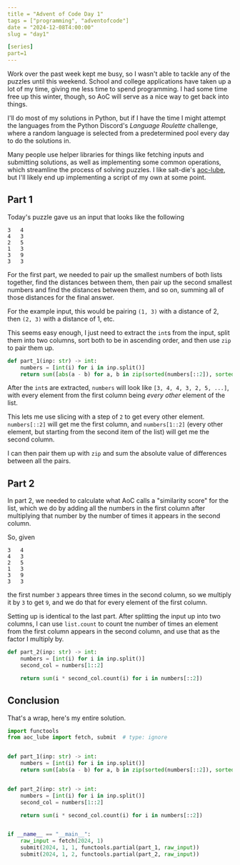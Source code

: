 ```yaml
---
title = "Advent of Code Day 1"
tags = ["programming", "adventofcode"]
date = "2024-12-08T4:00:00"
slug = "day1"

[series]
part=1
---
```


Work over the past week kept me busy, so I wasn't able to tackle any of the puzzles until this weekend. School and college applications have taken up a lot of my time, giving me less time to spend programming. I had some time free up this winter, though, so AoC will serve as a nice way to get back into things.

I'll do most of my solutions in Python, but if I have the time I might attempt the languages from the Python Discord's _Language Roulette_ challenge, where a random language is selected from a predetermined pool every day to do the solutions in.

Many people use helper libraries for things like fetching inputs and submitting solutions, as well as implementing some common operations, which streamline the process of solving puzzles. I like salt-die's [aoc-lube](https://github.com/salt-die/aoc_lube), but I'll likely end up implementing a script of my own at some point.

## Part 1

Today's puzzle gave us an input that looks like the following

```
3   4
4   3
2   5
1   3
3   9
3   3
```

For the first part, we needed to pair up the smallest numbers of both lists together, find the distances between them, then pair up the second smallest numbers and find the distances between them, and so on, summing all of those distances for the final answer.

For the example input, this would be pairing `(1, 3)` with a distance of 2, then `(2, 3)` with a distance of 1, etc.

This seems easy enough, I just need to extract the `int`s from the input, split them into two columns, sort both to be in ascending order, and then use `zip` to pair them up.

```py
def part_1(inp: str) -> int:
    numbers = [int(i) for i in inp.split()]
    return sum([abs(a - b) for a, b in zip(sorted(numbers[::2]), sorted(numbers[1::2]))])
```

After the `int`s are extracted, `numbers` will look like `[3, 4, 4, 3, 2, 5, ...]`, with every element from the first column being _every other_ element of the list.

This lets me use slicing with a step of `2` to get every other element. `numbers[::2]` will get me the first column, and `numbers[1::2]` (every other element, but starting from the second item of the list) will get me the second column.

I can then pair them up with `zip` and sum the absolute value of differences between all the pairs.

## Part 2

In part 2, we needed to calculate what AoC calls a "similarity score" for the list, which we do by adding all the numbers in the first column after multiplying that number by the number of times it appears in the second column.

So, given

```
3   4
4   3
2   5
1   3
3   9
3   3
```

the first number `3` appears three times in the second column, so we multiply it by `3` to get `9`, and we do that for every element of the first column.

Setting up is identical to the last part. After splitting the input up into two columns, I can use `list.count` to count tne number of times an element from the first column appears in the second column, and use that as the factor I multiply by.

```py
def part_2(inp: str) -> int:
    numbers = [int(i) for i in inp.split()]
    second_col = numbers[1::2]

    return sum(i * second_col.count(i) for i in numbers[::2])
```

## Conclusion

That's a wrap, here's my entire solution.

```py
import functools
from aoc_lube import fetch, submit  # type: ignore


def part_1(inp: str) -> int:
    numbers = [int(i) for i in inp.split()]
    return sum([abs(a - b) for a, b in zip(sorted(numbers[::2]), sorted(numbers[1::2]))])


def part_2(inp: str) -> int:
    numbers = [int(i) for i in inp.split()]
    second_col = numbers[1::2]

    return sum(i * second_col.count(i) for i in numbers[::2])


if __name__ == "__main__":
    raw_input = fetch(2024, 1)
    submit(2024, 1, 1, functools.partial(part_1, raw_input))
    submit(2024, 1, 2, functools.partial(part_2, raw_input))
```
